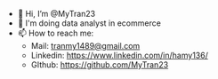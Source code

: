 - 👋 Hi, I’m @MyTran23
- 👀 I'm doing data analyst in ecommerce
- 📫 How to reach me:
  * Mail: tranmy1489@gmail.com
  * Linkedin: https://www.linkedin.com/in/hamy136/
  * GIthub: https://github.com/MyTran23
<!---
MyTran23/MyTran23 is a ✨ special ✨ repository because its `README.md` (this file) appears on your GitHub profile.
You can click the Preview link to take a look at your changes.
--->
